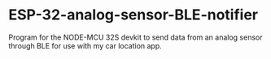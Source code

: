 ﻿# ESP-32-analog-sensor-BLE-notifier

Program for the NODE-MCU 32S devkit to send data from an analog sensor through BLE for use with my car location app.
